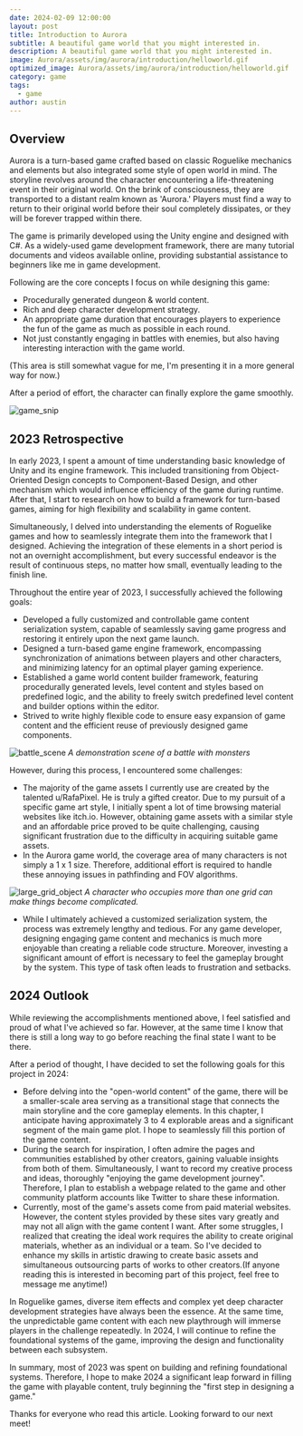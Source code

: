 ```yaml
---
date: 2024-02-09 12:00:00
layout: post
title: Introduction to Aurora
subtitle: A beautiful game world that you might interested in.
description: A beautiful game world that you might interested in.
image: Aurora/assets/img/aurora/introduction/helloworld.gif
optimized_image: Aurora/assets/img/aurora/introduction/helloworld.gif
category: game
tags:
  - game
author: austin
---
```


## Overview

Aurora is a turn-based game crafted based on classic Roguelike mechanics and elements but also integrated some style of open world in mind. The storyline revolves around the character encountering a life-threatening event in their original world. On the brink of consciousness, they are transported to a distant realm known as 'Aurora.' Players must find a way to return to their original world before their soul completely dissipates, or they will be forever trapped within there.

The game is primarily developed using the Unity engine and designed with C#. As a widely-used game development framework, there are many tutorial documents and videos available online, providing substantial assistance to beginners like me in game development.

Following are the core concepts I focus on while designing this game:

- Procedurally generated dungeon & world content.
- Rich and deep character development strategy.
- An appropriate game duration that encourages players to experience the fun of the game as much as possible in each round.
- Not just constantly engaging in battles with enemies, but also having interesting interaction with the game world.

(This area is still somewhat vague for me, I'm presenting it in a more general way for now.)

After a period of effort, the character can finally explore the game smoothly.

![game_snip](../assets/img/aurora/introduction/general_level.gif)

## 2023 Retrospective

In early 2023, I spent a amount of time understanding basic knowledge of Unity and its engine framework. This included transitioning from Object-Oriented Design concepts to Component-Based Design, and other mechanism which would influence efficiency of the game during runtime. After that, I start to research on how to build a framework for turn-based games, aiming for high flexibility and scalability in game content. 

Simultaneously, I delved into understanding the elements of Roguelike games and how to seamlessly integrate them into the framework that I designed. Achieving the integration of these elements in a short period is not an overnight accomplishment, but every successful endeavor is the result of continuous steps, no matter how small, eventually leading to the finish line.

Throughout the entire year of 2023, I successfully achieved the following goals:

- Developed a fully customized and controllable game content serialization system, capable of seamlessly saving game progress and restoring it entirely upon the next game launch.
- Designed a turn-based game engine framework, encompassing synchronization of animations between players and other characters, and minimizing latency for an optimal player gaming experience.
- Established a game world content builder framework, featuring procedurally generated levels, level content and styles based on predefined logic, and the ability to freely switch predefined level content and builder options within the editor.
- Strived to write highly flexible code to ensure easy expansion of game content and the efficient reuse of previously designed game components.

![battle_scene](../assets/img/aurora/introduction/battle_example.gif)
*A demonstration scene of a battle with monsters*

However, during this process, I encountered some challenges:

- The majority of the game assets I currently use are created by the talented u/RafaPixel. He is truly a gifted creator. Due to my pursuit of a specific game art style, I initially spent a lot of time browsing material websites like itch.io. However, obtaining game assets with a similar style and an affordable price proved to be quite challenging, causing significant frustration due to the difficulty in acquiring suitable game assets.
- In the Aurora game world, the coverage area of many characters is not simply a 1 x 1 size. Therefore, additional effort is required to handle these annoying issues in pathfinding and FOV algorithms.

![large_grid_object](../assets/img/aurora/introduction/large_area_grid_object.gif)
*A character who occupies more than one grid can make things become complicated.*

- While I ultimately achieved a customized serialization system, the process was extremely lengthy and tedious. For any game developer, designing engaging game content and mechanics is much more enjoyable than creating a reliable code structure. Moreover, investing a significant amount of effort is necessary to feel the gameplay brought by the system. This type of task often leads to frustration and setbacks.

## 2024 Outlook

While reviewing the accomplishments mentioned above, I feel satisfied and proud of what I've achieved so far. However, at the same time I know that there is still a long way to go before reaching the final state I want to be there.

After a period of thought, I have decided to set the following goals for this project in 2024:

* Before delving into the "open-world content" of the game, there will be a smaller-scale area serving as a transitional stage that connects the main storyline and the core gameplay elements. In this chapter, I anticipate having approximately 3 to 4 explorable areas and a significant segment of the main game plot. I hope to seamlessly fill this portion of the game content.
* During the search for inspiration, I often admire the pages and communities established by other creators, gaining valuable insights from both of them. Simultaneously, I want to record my creative process and ideas, thoroughly "enjoying the game development journey". Therefore, I plan to establish a webpage related to the game and other community platform accounts like Twitter to share these information.
* Currently, most of the game's assets come from paid material websites. However, the content styles provided by these sites vary greatly and may not all align with the game content I want. After some struggles, I realized that creating the ideal work requires the ability to create original materials, whether as an individual or a team. So I've decided to enhance my skills in artistic drawing to create basic assets and simultaneous outsourcing parts of works to other creators.(If anyone reading this is interested in becoming part of this project, feel free to message me anytime!)

In Roguelike games, diverse item effects and complex yet deep character development strategies have always been the essence. At the same time, the unpredictable game content with each new playthrough will immerse players in the challenge repeatedly. In 2024, I will continue to refine the foundational systems of the game, improving the design and functionality between each subsystem.

In summary, most of 2023 was spent on building and refining foundational systems. Therefore, I hope to make 2024 a significant leap forward in filling the game with playable content, truly beginning the "first step in designing a game."

Thanks for everyone who read this article. Looking forward to our next meet!